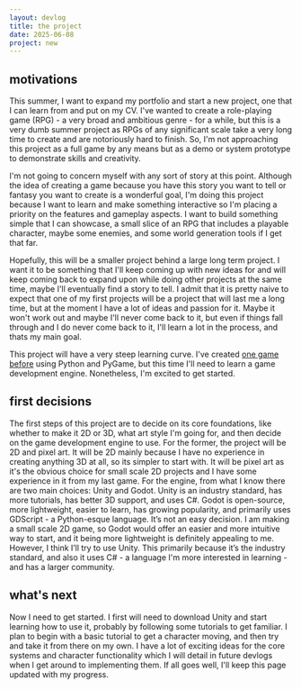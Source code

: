 ```yaml
---
layout: devlog
title: the project
date: 2025-06-08
project: new
---
```


## motivations

This summer, I want to expand my portfolio and start a new project, one that I can learn from and put on my CV. I've wanted to create a role-playing game (RPG) - a very broad and ambitious genre - for a while, but this is a very dumb summer project as RPGs of any significant scale take a very long time to create and are notoriously hard to finish. So, I'm not approaching this project as a full game by any means but as a demo or system prototype to demonstrate skills and creativity.

I'm not going to concern myself with any sort of story at this point. Although the idea of creating a game because you have this story you want to tell or fantasy you want to create is a wonderful goal, I'm doing this project because I want to learn and make something interactive so I'm placing a priority on the features and gameplay aspects. I want to build something simple that I can showcase, a small slice of an RPG that includes a playable character, maybe some enemies, and some world generation tools if I get that far.

Hopefully, this will be a smaller project behind a large long term project. I want it to be something that I'll keep coming up with new ideas for and will keep coming back to expand upon while doing other projects at the same time, maybe I'll eventually find a story to tell. I admit that it is pretty naive to expect that one of my first projects will be a project that will last me a long time, but at the moment I have a lot of ideas and passion for it. Maybe it won't work out and maybe I'll never come back to it, but even if things fall through and I do never come back to it, I'll learn a lot in the process, and thats my main goal.

This project will have a very steep learning curve. I've created [one game before](/projects/twin-stick-shooter) using Python and PyGame, but this time I'll need to learn a game development engine. Nonetheless, I'm excited to get started.

## first decisions

The first steps of this project are to decide on its core foundations, like whether to make it 2D or 3D, what art style I'm going for, and then decide on the game development engine to use. For the former, the project will be 2D and pixel art. It will be 2D mainly because I have no experience in creating anything 3D at all, so its simpler to start with. It will be pixel art as it's the obvious choice for small scale 2D projects and I have some experience in it from my last game. For the engine, from what I know there are two main choices: Unity and Godot. Unity is an industry standard, has more tutorials, has better 3D support, and uses C#. Godot is open-source, more lightweight, easier to learn, has growing popularity, and primarily uses GDScript - a Python-esque language. It’s not an easy decision. I am making a small scale 2D game, so Godot would offer an easier and more intuitive way to start, and it being more lightweight is definitely appealing to me. However, I think I’ll try to use Unity. This primarily because it’s the industry standard, and also it uses C# - a language I'm more interested in learning - and has a larger community.

## what's next

Now I need to get started. I first will need to download Unity and start learning how to use it, probably by following some tutorials to get familiar. I plan to begin with a basic tutorial to get a character moving, and then try and take it from there on my own. I have a lot of exciting ideas for the core systems and character functionality which I will detail in future devlogs when I get around to implementing them. If all goes well, I'll keep this page updated with my progress.
